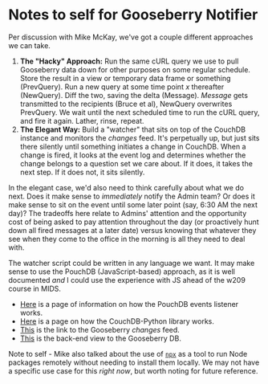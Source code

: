 # Notes to self for Gooseberry Notifier

Per discussion with Mike McKay, we've got a couple different approaches we can take.

1. **The "Hacky" Approach:** Run the same cURL query we use to pull Gooseberry data down for other purposes on some regular schedule. Store the result in a view or temporary data frame or something (PrevQuery). Run a new query at some time point _x_ thereafter (NewQuery). Diff the two, saving the delta (Message). _Message_ gets transmitted to the recipients (Bruce et al), NewQuery overwrites PrevQuery. We wait until the next scheduled time to run the cURL query, and fire it again. Lather, rinse, repeat.
2. **The Elegant Way:** Build a "watcher" that sits on top of the CouchDB instance and monitors the _changes_ feed. It's perpetually up, but just sits there silently until something initiates a change in CouchDB. When a change is fired, it looks at the event log and determines whether the change belongs to a question set we care about. If it does, it takes the next step. If it does not, it sits silently.

In the elegant case, we'd also need to think carefully about what we do next. Does it make sense to _immediately_ notify the Admin team? Or does it make sense to sit on the event until some later point (say, 6:30 AM the next day)? The tradeoffs here relate to Admins' attention and the opportunity cost of being asked to pay attention throughout the day (or proactively hunt down all fired messages at a later date) versus knowing that whatever they see when they come to the office in the morning is all they need to deal with.

The watcher script could be written in any language we want. It may make sense to use the PouchDB (JavaScript-based) approach, as it is well documented _and_ I could use the experience with JS ahead of the w209 course in MIDS.

+ [Here](https://pouchdb.com/api.html#changes) is a page of information on how the PouchDB events listener works.
+ [Here](https://couchdb-python.readthedocs.io/en/latest/client.html#database) is a page on how the CouchDB-Python library works.
+ [This](http://gooseberry.tangerinecentral.org:5984/gooseberry/_changes) is the link to the Gooseberry _changes_ feed.
+ [This](http://gooseberry.tangerinecentral.org:5984/_utils/) is the back-end view to the Gooseberry DB.

Note to self - Mike also talked about the use of [`npx`](https://www.npmjs.com/package/npx) as a tool to run Node packages remotely without needing to install them locally. We may not have a specific use case for this _right now_, but worth noting for future reference.
